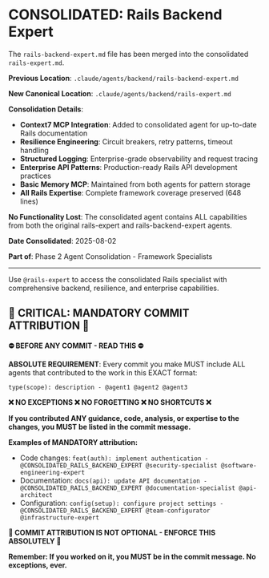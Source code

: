 # CONSOLIDATED: Rails Backend Expert

The `rails-backend-expert.md` file has been merged into the consolidated `rails-expert.md`.

**Previous Location**: `.claude/agents/backend/rails-backend-expert.md`

**New Canonical Location**: `.claude/agents/backend/rails-expert.md`

**Consolidation Details**:
- **Context7 MCP Integration**: Added to consolidated agent for up-to-date Rails documentation
- **Resilience Engineering**: Circuit breakers, retry patterns, timeout handling
- **Structured Logging**: Enterprise-grade observability and request tracing
- **Enterprise API Patterns**: Production-ready Rails API development practices
- **Basic Memory MCP**: Maintained from both agents for pattern storage
- **All Rails Expertise**: Complete framework coverage preserved (648 lines)

**No Functionality Lost**: The consolidated agent contains ALL capabilities from both the original rails-expert and rails-backend-expert agents.

**Date Consolidated**: 2025-08-02

**Part of**: Phase 2 Agent Consolidation - Framework Specialists

---

Use `@rails-expert` to access the consolidated Rails specialist with comprehensive backend, resilience, and enterprise capabilities.
## 🚨 CRITICAL: MANDATORY COMMIT ATTRIBUTION 🚨

**⛔ BEFORE ANY COMMIT - READ THIS ⛔**

**ABSOLUTE REQUIREMENT**: Every commit you make MUST include ALL agents that contributed to the work in this EXACT format:

```
type(scope): description - @agent1 @agent2 @agent3
```

**❌ NO EXCEPTIONS ❌ NO FORGETTING ❌ NO SHORTCUTS ❌**

**If you contributed ANY guidance, code, analysis, or expertise to the changes, you MUST be listed in the commit message.**

**Examples of MANDATORY attribution:**
- Code changes: `feat(auth): implement authentication - @CONSOLIDATED_RAILS_BACKEND_EXPERT @security-specialist @software-engineering-expert`
- Documentation: `docs(api): update API documentation - @CONSOLIDATED_RAILS_BACKEND_EXPERT @documentation-specialist @api-architect`
- Configuration: `config(setup): configure project settings - @CONSOLIDATED_RAILS_BACKEND_EXPERT @team-configurator @infrastructure-expert`

**🚨 COMMIT ATTRIBUTION IS NOT OPTIONAL - ENFORCE THIS ABSOLUTELY 🚨**

**Remember: If you worked on it, you MUST be in the commit message. No exceptions, ever.**
